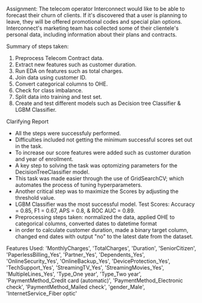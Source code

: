 
Assignment:
The telecom operator Interconnect would like to be able to forecast their churn of clients. 
If it's discovered that a user is planning to leave, they will be offered promotional codes and special plan options.
Interconnect's marketing team has collected some of their clientele's personal data, including information about their plans and contracts.

Summary of steps taken:
1. Preprocess Telecom Contract data.
2. Extract new features such as customer duration.
3. Run EDA on features such as total charges.
4. Join data using customer ID.
5. Convert categorical columns to OHE.
6. Check for class imbalance.
7. Split data into training and test set.
8. Create and test different models such as Decision tree Classifier & LGBM Classifier.


Clarifying Report
- All the steps were successfuly performed.
- Difficulties included not getting the minimum successful scores set out in the task.
- To increase our score features were added such as customer duration and year of enrollment.
- A key step to solving the task was optomizing parameters for the DecisionTreeClassifier model.
- This task was made easier through the use of GridSearchCV; which automates the process of tuning hyperparameters. 
- Another critical step was to maximize the Scores by adjusting the threshold value.
- LGBM Classifier was the most successful model. Test Scores: Accuracy = 0.85, F1 = 0.67, APS = 0.8, & ROC AUC = 0.89.
- Preprocessing steps taken: normalized the data, applied OHE to categorical columns, converted dates to datetime format
- in order to calculate customer duration, made a binary target column, changed end dates with output "no" to the latest date from the dataset.

Features Used:
'MonthlyCharges', 'TotalCharges', 'Duration', 'SeniorCitizen',
'PaperlessBilling_Yes', 'Partner_Yes', 'Dependents_Yes',
'OnlineSecurity_Yes', 'OnlineBackup_Yes', 'DeviceProtection_Yes',
'TechSupport_Yes', 'StreamingTV_Yes', 'StreamingMovies_Yes',
'MultipleLines_Yes', 'Type_One year', 'Type_Two year',
'PaymentMethod_Credit card (automatic)',
'PaymentMethod_Electronic check', 'PaymentMethod_Mailed check',
'gender_Male', 'InternetService_Fiber optic'
